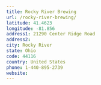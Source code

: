 ```yaml
---
title: Rocky River Brewing
url: /rocky-river-brewing/
latitude: 41.4623
longitude: -81.856
address1: 21290 Center Ridge Road
address2: 
city: Rocky River
state: Ohio
code: 44116
country: United States
phone: 1-440-895-2739
website: 
---
```


